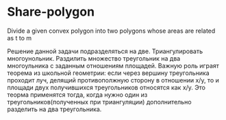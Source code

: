# Share-polygon
Divide a given convex polygon into two polygons whose areas are related as t to m

Решение данной задачи подразделяться на две. Триангулировать многоунольник. Раздилить множество треугольник на два многоульника с заданным отношениям площадей. Важную роль играят теорема из школьной геометрии: если через вершину треугольника проходит луч, делящий противополжную сторону в отношении x/y, то и площади двух получившихся треугольников относятся как x/y. Это теорма применятся тогда, когда нужно один из треугольников(полученных при триангуляции) дополнительно разделить на два треугольника.
